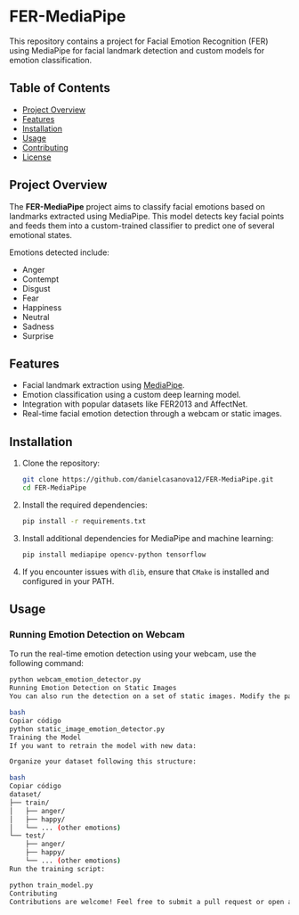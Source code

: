 # FER-MediaPipe

This repository contains a project for Facial Emotion Recognition (FER) using MediaPipe for facial landmark detection and custom models for emotion classification.

## Table of Contents

- [Project Overview](#project-overview)
- [Features](#features)
- [Installation](#installation)
- [Usage](#usage)
- [Contributing](#contributing)
- [License](#license)

## Project Overview

The **FER-MediaPipe** project aims to classify facial emotions based on landmarks extracted using MediaPipe. This model detects key facial points and feeds them into a custom-trained classifier to predict one of several emotional states.

Emotions detected include:
- Anger
- Contempt
- Disgust
- Fear
- Happiness
- Neutral
- Sadness
- Surprise

## Features

- Facial landmark extraction using [MediaPipe](https://google.github.io/mediapipe/).
- Emotion classification using a custom deep learning model.
- Integration with popular datasets like FER2013 and AffectNet.
- Real-time facial emotion detection through a webcam or static images.

## Installation

1. Clone the repository:
    ```bash
    git clone https://github.com/danielcasanova12/FER-MediaPipe.git
    cd FER-MediaPipe
    ```

2. Install the required dependencies:
    ```bash
    pip install -r requirements.txt
    ```

3. Install additional dependencies for MediaPipe and machine learning:
    ```bash
    pip install mediapipe opencv-python tensorflow
    ```

4. If you encounter issues with `dlib`, ensure that `CMake` is installed and configured in your PATH.

## Usage

### Running Emotion Detection on Webcam

To run the real-time emotion detection using your webcam, use the following command:

```bash
python webcam_emotion_detector.py
Running Emotion Detection on Static Images
You can also run the detection on a set of static images. Modify the paths in the script to point to your image directory and run:

bash
Copiar código
python static_image_emotion_detector.py
Training the Model
If you want to retrain the model with new data:

Organize your dataset following this structure:

bash
Copiar código
dataset/
├── train/
│   ├── anger/
│   ├── happy/
│   └── ... (other emotions)
└── test/
    ├── anger/
    ├── happy/
    └── ... (other emotions)
Run the training script:

python train_model.py
Contributing
Contributions are welcome! Feel free to submit a pull request or open an issue to report bugs or suggest improvements.